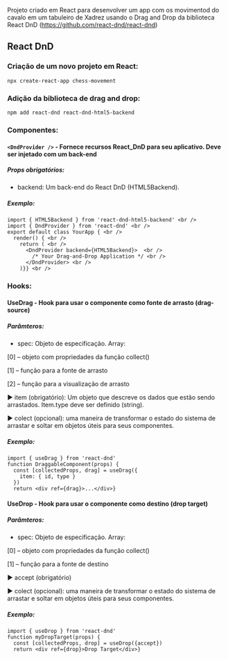 Projeto criado em React para desenvolver um app com os movimentod do cavalo em um tabuleiro de Xadrez usando o Drag and Drop da biblioteca React DnD (https://github.com/react-dnd/react-dnd)

## React DnD

### Criação de um novo projeto em React:
`npx create-react-app chess-movement`

### Adição da biblioteca de drag and drop:
`npm add react-dnd react-dnd-html5-backend`

### Componentes:
#### `<DndProvider />` - Fornece recursos React_DnD para seu aplicativo. Deve ser injetado com um back-end
##### Props obrigatórios:
-   backend: Um back-end do React DnD (HTML5Backend). 
##### Exemplo:
```
import { HTML5Backend } from 'react-dnd-html5-backend' <br />
import { DndProvider } from 'react-dnd' <br />
export default class YourApp { <br />
  render() { <br />
    return ( <br />
      <DndProvider backend={HTML5Backend}>  <br />
        /* Your Drag-and-Drop Application */ <br />
      </DndProvider> <br />
    )}} <br />
```

### Hooks:

#### UseDrag  - Hook para usar o componente como fonte de arrasto (drag-source) 

##### Parâmteros:
-	spec: Objeto de especificação. Array:

[0] – objeto com propriedades da função collect()

[1] – função para a fonte de arrasto

[2] – função para a visualização de arrasto

  ► item (obrigatório): Um objeto que descreve os dados que estão sendo arrastados. Item.type deve ser definido (string).
  
  ► colect (opcional): uma maneira de transformar o estado do sistema de arrastar e soltar em objetos úteis para seus componentes.
  
##### Exemplo:
```
import { useDrag } from 'react-dnd'
function DraggableComponent(props) {
  const [collectedProps, drag] = useDrag({
    item: { id, type }
  })
  return <div ref={drag}>...</div>}
  ```


#### UseDrop - Hook para usar o componente como destino (drop target) 

##### Parâmteros:
-	spec: Objeto de especificação. Array:

[0] – objeto com propriedades da função collect()

[1] – função para a fonte de destino

  ► accept (obrigatório)
  
  ► colect (opcional): uma maneira de transformar o estado do sistema de arrastar e soltar em objetos úteis para seus componentes.

##### Exemplo:
```
import { useDrop } from 'react-dnd'
function myDropTarget(props) {
  const [collectedProps, drop] = useDrop({accept})
  return <div ref={drop}>Drop Target</div>}
  ```
